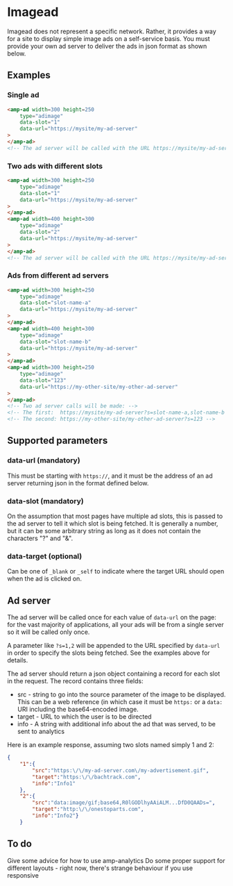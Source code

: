 <!---
Copyright 2015 The AMP HTML Authors. All Rights Reserved.

Licensed under the Apache License, Version 2.0 (the "License");
you may not use this file except in compliance with the License.
You may obtain a copy of the License at

      http://www.apache.org/licenses/LICENSE-2.0

Unless required by applicable law or agreed to in writing, software
distributed under the License is distributed on an "AS-IS" BASIS,
WITHOUT WARRANTIES OR CONDITIONS OF ANY KIND, either express or implied.
See the License for the specific language governing permissions and
limitations under the License.
-->

# Imagead

Imagead does not represent a specific network. Rather, it provides a way for 
a site to display simple image ads on a self-service basis. You must provide
your own ad server to deliver the ads in json format as shown below.

## Examples

### Single ad

```html
<amp-ad width=300 height=250
    type="adimage"
    data-slot="1"
    data-url="https://mysite/my-ad-server"
>
</amp-ad>
<!-- The ad server will be called with the URL https://mysite/my-ad-server?s=1 -->
```

### Two ads with different slots

```html
<amp-ad width=300 height=250
    type="adimage"
    data-slot="1"
    data-url="https://mysite/my-ad-server"
>
</amp-ad>
<amp-ad width=400 height=300
    type="adimage"
    data-slot="2"
    data-url="https://mysite/my-ad-server"
>
</amp-ad>
<!-- The ad server will be called with the URL https://mysite/my-ad-server?s=1,2 -->
```

### Ads from different ad servers
```html
<amp-ad width=300 height=250
    type="adimage"
    data-slot="slot-name-a"
    data-url="https://mysite/my-ad-server"
>
</amp-ad>
<amp-ad width=400 height=300
    type="adimage"
    data-slot="slot-name-b"
    data-url="https://mysite/my-ad-server"
>
</amp-ad>
<amp-ad width=300 height=250
    type="adimage"
    data-slot="123"
    data-url="https://my-other-site/my-other-ad-server"
>
</amp-ad>
<!-- Two ad server calls will be made: -->
<!-- The first:  https://mysite/my-ad-server?s=slot-name-a,slot-name-b -->
<!-- The second: https://my-other-site/my-other-ad-server?s=123 -->
```



## Supported parameters

### data-url (mandatory)

This must be starting with `https://`, and it must be the address of an ad
server returning json in the format defined below.

### data-slot (mandatory)

On the assumption that most pages have multiple ad slots, this is passed to the
ad server to tell it which slot is being fetched. It is generally a number, but it 
can be some arbitrary string as long as it does not contain the characters "?" and "&".

### data-target (optional)

Can be one of `_blank` or `_self` to indicate where the target URL should open when
the ad is clicked on.

## Ad server

The ad server will be called once for each value of `data-url` on the page: for the vast 
majority of applications, all your ads will be from a single server so it will be
called only once.

A parameter like `?s=1,2` will be appended to the URL specified by `data-url` in order
to specify the slots being fetched. See the examples above for details.

The ad server should return a json object containing a record for each slot in the request.
The record contains three fields:

* src - string to go into the source parameter of the image to be displayed. This can be a 
web reference (in which case it must be `https:` or a `data:` URI including the base64-encoded image.
* target - URL to which the user is to be directed
* info - A string with additional info about the ad that was served, to be sent to analytics

Here is an example response, assuming two slots named simply 1 and 2:

```json
{
    "1":{
        "src":"https:\/\/my-ad-server.com\/my-advertisement.gif",
        "target":"https:\/\/bachtrack.com",
        "info":"Info1"
    },
    "2":{
        "src":"data:image/gif;base64,R0lGODlhyAAiALM...DfD0QAADs=",
        "target":"http:\/\/onestoparts.com",
        "info":"Info2"}
    }
```

## To do

Give some advice for how to use amp-analytics
Do some proper support for different layouts - right now, there's strange behaviour if you use responsive